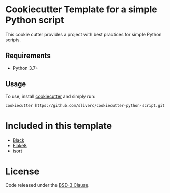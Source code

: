 # Cookiecutter Template for a simple Python script

This cookie cutter provides a project with best practices for simple Python scripts.

## Requirements

* Python 3.7+

## Usage

To use, install [cookiecutter](https://www.cookiecutter.io/) and simply run:
```
cookiecutter https://github.com/sliverc/cookiecutter-python-script.git
```

# Included in this template

* [Black](https://github.com/ambv/black)
* [Flake8](http://flake8.pycqa.org/en/latest/)
* [isort](https://pypi.python.org/pypi/isort)

# License

Code released under the [BSD-3 Clause](LICENSE).
